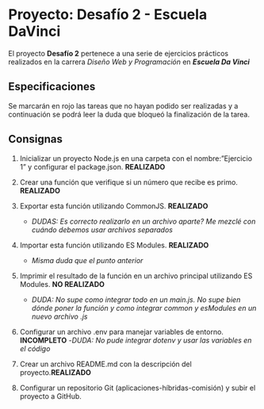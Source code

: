 # Proyecto: Desafío 2 - Escuela DaVinci

El proyecto **Desafío 2** pertenece a una serie de ejercicios prácticos realizados en la carrera *Diseño Web y Programación* en ***Escuela Da Vinci***

## Especificaciones
Se marcarán en rojo las tareas que no hayan podido ser realizadas y a continuación se podrá leer la duda que bloqueó la finalización de la tarea.

## Consignas
1. Inicializar un proyecto Node.js en una carpeta con el nombre:”Ejercicio 1” y configurar el package.json. **REALIZADO**

2. Crear una función que verifique si un número que recibe es primo. **REALIZADO**

3. Exportar esta función utilizando CommonJS. **REALIZADO** 
    - *DUDAS: Es correcto realizarlo en un archivo aparte? Me mezclé con cuándo debemos usar archivos separados*

4. Importar esta función utilizando ES Modules. **REALIZADO** 
    - *Misma duda que el punto anterior*
5. Imprimir el resultado de la función en un archivo principal utilizando ES Modules. **NO REALIZADO** 
    - *DUDA: No supe como integrar todo en un main.js. No supe bien dónde poner la función y como integrar common y esModules en un nuevo archivo .js*
6. Configurar un archivo .env para manejar variables de entorno. **INCOMPLETO** 
    -*DUDA: No pude integrar dotenv y usar las variables en el código*
7. Crear un archivo README.md con la descripción del proyecto.**REALIZADO**
8. Configurar un repositorio Git (aplicaciones-híbridas-comisión) y subir el proyecto a GitHub.